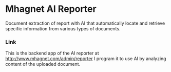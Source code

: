 # Mhagnet AI Reporter
Document extraction of report with AI that automatically locate and retrieve specific information 
from various types of documents. 

### Link
This is the backend app of the AI reporter at http://www.mhagnet.com/admin/reporter
I program it to use AI by analyzing content of the uploaded document.

